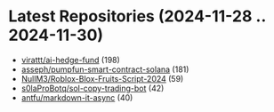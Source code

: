 # Latest Repositories (2024-11-28 .. 2024-11-30)

- [virattt/ai-hedge-fund](https://github.com/virattt/ai-hedge-fund) (198)
- [asseph/pumpfun-smart-contract-solana](https://github.com/asseph/pumpfun-smart-contract-solana) (181)
- [NullM3/Roblox-Blox-Fruits-Script-2024](https://github.com/NullM3/Roblox-Blox-Fruits-Script-2024) (59)
- [s0laProBotq/sol-copy-trading-bot](https://github.com/s0laProBotq/sol-copy-trading-bot) (42)
- [antfu/markdown-it-async](https://github.com/antfu/markdown-it-async) (40)
